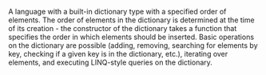A language with a built-in dictionary type with a specified order of elements. The order of elements in the dictionary is determined at the time of its creation - the constructor of the dictionary takes a function that specifies the order in which elements should be inserted. Basic operations on the dictionary are possible (adding, removing, searching for elements by key, checking if a given key is in the dictionary, etc.), iterating over elements, and executing LINQ-style queries on the dictionary.

